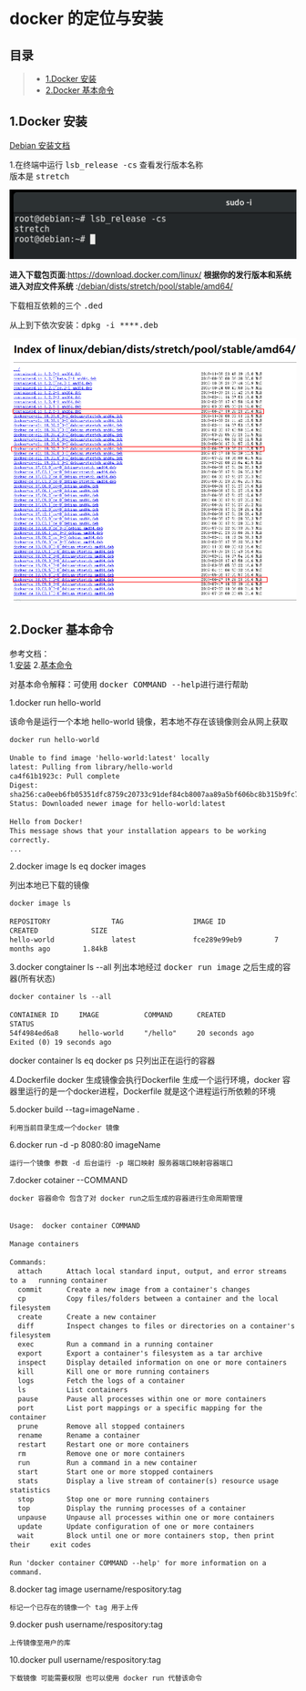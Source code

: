 # **docker 的定位与安装**


## **目录**

> * [1.Docker 安装](#1docker-%e5%ae%89%e8%a3%85)
> * [2.Docker 基本命令](#2docker-%e5%9f%ba%e6%9c%ac%e5%91%bd%e4%bb%a4)


## 1.Docker 安装

[Debian 安装文档](https://docs.docker.com/install/linux/docker-ce/debian/ "安装文档")  

1.在终端中运行 <kbd> lsb_release -cs</kbd> 查看发行版本名称  
版本是 <kbd>stretch</kbd>

![](media/Snipaste_2019-08-13_15-04-54.png)

**进入下载包页面**:https://download.docker.com/linux/
**根据你的发行版本和系统进入对应文件系统** :[/debian/dists/stretch/pool/stable/amd64/](https://download.docker.com/linux/debian/dists/stretch/pool/stable/amd64/)

下载相互依赖的三个 <kbd>.ded</kbd> 

从上到下依次安装：<kbd>dpkg -i ****.deb</kbd>

![](media/Snipaste_2019-08-13_15-22-29.png)

## 2.Docker 基本命令

参考文档：  
1.[安装](https://docs.docker.com/get-started/)
2.[基本命令](https://docs.docker.com/get-started/part2/)

对基本命令解释：可使用 <kbd>docker COMMAND --help</kbd>进行进行帮助

1.docker run hello-world  

该命令是运行一个本地 hello-world 镜像，若本地不存在该镜像则会从网上获取

    docker run hello-world

    Unable to find image 'hello-world:latest' locally
    latest: Pulling from library/hello-world
    ca4f61b1923c: Pull complete
    Digest:     sha256:ca0eeb6fb05351dfc8759c20733c91def84cb8007aa89a5bf606bc8b315b9fc7
    Status: Downloaded newer image for hello-world:latest

    Hello from Docker!
    This message shows that your installation appears to be working correctly.
    ...

2.docker image ls <kbd>eq</kbd> docker images

列出本地已下载的镜像

    docker image ls

    REPOSITORY               TAG                 IMAGE ID            CREATED             SIZE
    hello-world              latest              fce289e99eb9        7  months ago        1.84kB

3.docker congtainer ls --all
列出本地经过 <kbd>docker run image</kbd> 之后生成的容器(所有状态)

    docker container ls --all

    CONTAINER ID     IMAGE           COMMAND      CREATED            STATUS
    54f4984ed6a8     hello-world     "/hello"     20 seconds ago     Exited (0) 19 seconds ago

docker container ls <kbd>eq</kbd> docker ps 只列出正在运行的容器 

4.Dockerfile docker 生成镜像会执行Dockerfile 生成一个运行环境，docker 容器里运行的是一个docker进程，Dockerfile 就是这个进程运行所依赖的环境

5.docker build --tag=imageName .

    利用当前目录生成一个docker 镜像

6.docker run -d -p 8080:80 imageName

    运行一个镜像 参数 -d 后台运行 -p 端口映射 服务器端口映射容器端口

7.docker cotainer --COMMAND

    docker 容器命令 包含了对 docker run之后生成的容器进行生命周期管理

    
    Usage:	docker container COMMAND

    Manage containers

    Commands:
      attach      Attach local standard input, output, and error streams to a   running container
      commit      Create a new image from a container's changes
      cp          Copy files/folders between a container and the local  filesystem
      create      Create a new container
      diff        Inspect changes to files or directories on a container's  filesystem
      exec        Run a command in a running container
      export      Export a container's filesystem as a tar archive
      inspect     Display detailed information on one or more containers
      kill        Kill one or more running containers
      logs        Fetch the logs of a container
      ls          List containers
      pause       Pause all processes within one or more containers
      port        List port mappings or a specific mapping for the container
      prune       Remove all stopped containers
      rename      Rename a container
      restart     Restart one or more containers
      rm          Remove one or more containers
      run         Run a command in a new container
      start       Start one or more stopped containers
      stats       Display a live stream of container(s) resource usage  statistics
      stop        Stop one or more running containers
      top         Display the running processes of a container
      unpause     Unpause all processes within one or more containers
      update      Update configuration of one or more containers
      wait        Block until one or more containers stop, then print their     exit codes

    Run 'docker container COMMAND --help' for more information on a command.

8.docker tag image username/respository:tag

    标记一个已存在的镜像一个 tag 用于上传

9.docker push username/respository:tag

    上传镜像至用户的库

10.docker pull username/respository:tag 

    下载镜像 可能需要权限 也可以使用 docker run 代替该命令

